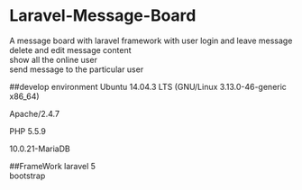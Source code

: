 # Laravel-Message-Board
  A message board with laravel framework
    with user login and leave message </br>
         delete and edit message content </br>
         show all the online user </br>
         send message to the particular user </br>
         
    

##develop environment
  Ubuntu 14.04.3 LTS (GNU/Linux 3.13.0-46-generic x86_64)
  
  Apache/2.4.7
  
  PHP 5.5.9
  
  10.0.21-MariaDB

##FrameWork
  laravel 5</br>
  bootstrap

